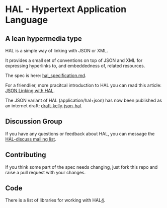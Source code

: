 # HAL - Hypertext Application Language

## A lean hypermedia type

HAL is a simple way of linking with JSON or XML.

It provides a small set of conventions on top of JSON and XML for
expressing hyperlinks to, and embeddedness of, related resources.

The spec is here: [hal\_specification.md][1].

For a friendlier, more pracitcal introduction to HAL you can read this
article: [JSON Linking with HAL][2].

The JSON variant of HAL (application/hal+json) has now been published as
an internet draft:
[draft-kelly-json-hal][5].

## Discussion Group

If you have any questions or feedback about HAL, you can message the
[HAL-discuss mailing list][3]. 

## Contributing
If you think some part of the spec needs changing, just fork this repo
and raise a pull request with your changes.

## Code
There is a list of libraries for working with HAL[4].

 [1]: https://github.com/mikekelly/hal_specification/blob/master/hal_specification.md
 [2]: http://blog.stateless.co/post/13296666138/json-linking-with-hal
 [3]: http://groups.google.com/group/hal-discuss
 [4]: https://github.com/mikekelly/hal_specification/blob/master/hal_specification.md#libraries-for-working-with-hal
 [5]: http://tools.ietf.org/html/draft-kelly-json-hal
